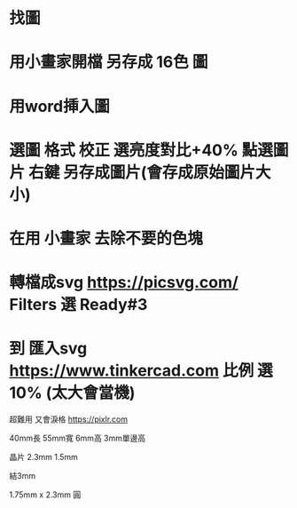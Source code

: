 # 找圖
# 用小畫家開檔 另存成 16色 圖
# 用word挿入圖
# 選圖 格式 校正 選亮度對比+40% 點選圖片 右鍵 另存成圖片(會存成原始圖片大小)
# 在用 小畫家 去除不要的色塊
# 轉檔成svg https://picsvg.com/ Filters 選 Ready#3
# 到 匯入svg https://www.tinkercad.com 比例 選 10% (太大會當機)
超難用 又會淚格 https://pixlr.com

40mm長
55mm寬
6mm高
3mm單邊高


晶片
2.3mm
1.5mm

結3mm


1.75mm x 2.3mm 圓
